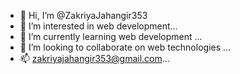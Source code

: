 - 👋 Hi, I’m @ZakriyaJahangir353
- 👀 I’m interested in web development...
- 🌱 I’m currently learning web development ...
- 💞️ I’m looking to collaborate on web technologies ...
- 📫 zakriyajahangir353@gmail.com...

<!---
ZakriyaJahangir353/ZakriyaJahangir353 is a ✨ special ✨ repository because its `README.md` (this file) appears on your GitHub profile.
You can click the Preview link to take a look at your changes.
--->
